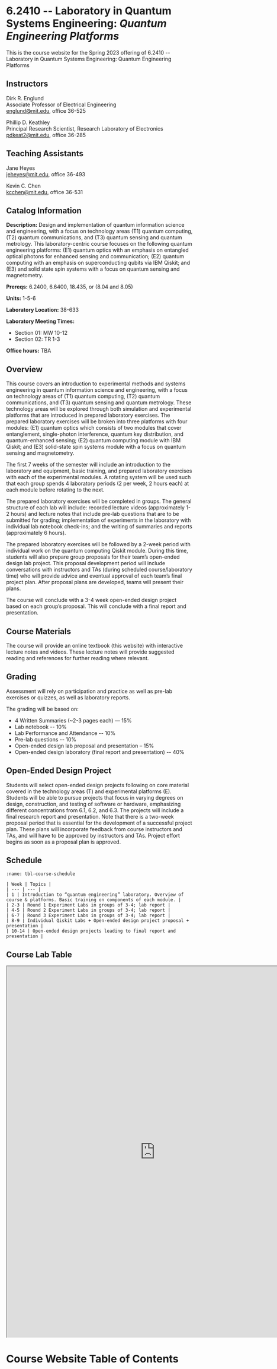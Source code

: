 # 6.2410 -- Laboratory in Quantum Systems Engineering: *Quantum Engineering Platforms*


This is the course website for the Spring 2023 offering of 6.2410 -- Laboratory in Quantum Systems Engineering: Quantum Engineering Platforms

## Instructors

Dirk R. Englund <br>
Associate Professor of Electrical Engineering <br>
englund@mit.edu, office 36-525

Phillip D. Keathley <br>
Principal Research Scientist, Research Laboratory of Electronics <br>
pdkeat2@mit.edu, office 36-285

## Teaching Assistants

Jane Heyes <br>
jeheyes@mit.edu, office 36-493

Kevin C. Chen <br>
kcchen@mit.edu, office 36-531

## Catalog Information

**Description:** Design and implementation of quantum information science and engineering, with a focus on technology areas (T1) quantum computing, (T2) quantum communications, and (T3) quantum sensing and quantum metrology. This laboratory-centric course focuses on the following quantum engineering platforms: (E1) quantum optics with an emphasis on entangled optical photons for enhanced sensing and communication; (E2) quantum computing with an emphasis on superconducting qubits via IBM Qiskit; and (E3) and solid state spin systems with a focus on quantum sensing and magnetometry. 

**Prereqs:** 6.2400, 6.6400, 18.435, or (8.04 and 8.05)

**Units:** 1-5-6

**Laboratory Location:** 38-633

**Laboratory Meeting Times:**
  - Section 01: MW 10-12
  - Section 02: TR 1-3

**Office hours:** TBA

## Overview

This course covers an introduction to experimental methods and systems engineering in quantum information science and engineering, with a focus on technology areas of (T1) quantum computing, (T2) quantum communications, and (T3) quantum sensing and quantum metrology.  These technology areas will be explored through both simulation and experimental platforms that are introduced in prepared laboratory exercises.  The prepared laboratory exercises will be broken into three platforms with four modules: (E1) quantum optics which consists of two modules that cover entanglement, single-photon interference, quantum key distribution, and quantum-enhanced sensing; (E2) quantum computing module with IBM Qiskit; and (E3) solid-state spin systems module with a focus on quantum sensing and magnetometry.  

The first 7 weeks of the semester will include an introduction to the laboratory and equipment, basic training, and prepared laboratory exercises with each of the experimental modules.  A rotating system will be used such that each group spends 4 laboratory periods (2 per week, 2 hours each) at each module before rotating to the next.  

The prepared laboratory exercises will be completed in groups.  The general structure of each lab will include: recorded lecture videos (approximately 1-2 hours) and lecture notes that include pre-lab questions that are to be submitted for grading; implementation of experiments in the laboratory with individual lab notebook check-ins; and the writing of summaries and reports (approximately 6 hours). 

The prepared laboratory exercises will be followed by a 2-week period with individual work on the quantum computing Qiskit module.  During this time, students will also prepare group proposals for their team’s open-ended design lab project.  This proposal development period will include conversations with instructors and TAs (during scheduled course/laboratory time) who will provide advice and eventual approval of each team’s final project plan.  After proposal plans are developed, teams will present their plans.

The course will conclude with a 3-4 week open-ended design project based on each group’s proposal.  This will conclude with a final report and presentation.  


## Course Materials

The course will provide an online textbook (this website) with interactive lecture notes and videos.  These lecture notes will provide suggested reading and references for further reading where relevant.

## Grading

Assessment will rely on participation and practice as well as pre-lab exercises or quizzes, as well as laboratory reports.

The grading will be based on:
  - 4 Written Summaries (~2-3 pages each)  — 15%
  - Lab notebook -- 10% 
  - Lab Performance and Attendance -- 10%
  - Pre-lab questions -- 10%
  - Open-ended design lab proposal and presentation – 15% 
  - Open-ended design laboratory (final report and presentation) -- 40%

## Open-Ended Design Project

Students will select open-ended design projects following on core material covered in the technology areas (T) and experimental platforms (E). Students will be able to pursue projects that focus in varying degrees on design, construction, and testing of software or hardware, emphasizing different concentrations from 6.1, 6.2, and 6.3. The projects will include a final research report and presentation.  Note that there is a two-week proposal period that is essential for the development of a successful project plan.  These plans will incorporate feedback from course instructors and TAs, and will have to be approved by instructors and TAs.  Project effort begins as soon as a proposal plan is approved.

## Schedule

```{table} Course Schedule
:name: tbl-course-schedule

| Week | Topics | 
| --- | --- |
| 1 | Introduction to “quantum engineering” laboratory. Overview of course & platforms. Basic training on components of each module. |
| 2-3 | Round 1 Experiment Labs in groups of 3-4; lab report |
| 4-5 | Round 2 Experiment Labs in groups of 3-4; lab report |
| 6-7 | Round 3 Experiment Labs in groups of 3-4; lab report | 
| 8-9 | Individual Qiskit Labs + Open-ended design project proposal + presentation |
| 10-14 | Open-ended design projects leading to final report and presentation |

```

## Course Lab Table

<iframe src="https://docs.google.com/spreadsheets/d/e/2PACX-1vSqJpPOr5ky9dKWrHegL8xTKbTB703PomWJG05xopQQCgKLfsLCNGbhU3hAINlEuvLNK8T3SCilqLaK/pubhtml?gid=500397444&amp;single=true&amp;widget=true&amp;headers=false" width=800px height=1000px></iframe>

# Course Website Table of Contents

```{tableofcontents}
```
